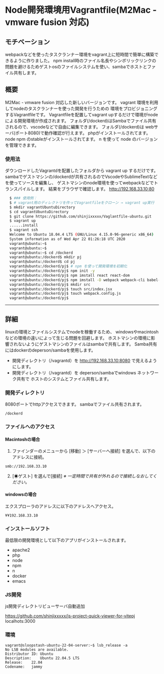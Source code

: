# Node開発環境用Vagrantfile(M2Mac - vmware fusion 対応)

## モチベーション
webpackなどを使ったタスクランナー環境をvagrant上に短時間で簡単に構築できるように作りました。
npm install時のファイル名長やシンボリックリンクの問題を避けるためゲストosのファイルシステムを使い、sambaでホストとファイル共有します。

## 概要
M2Mac - vmware fusion 対応した新しいバージョンです。
vagrant 環境を利用してnodeのタスクランナーを使った開発を行うための
環境をプロビジョニングするVagrantfileです。
Vagrantfileを配置してvagrant upするだけで環境がnodeによる開発環境が作成されます。
フォルダ(/dockerd)はSambaでファイル共有されるので、vscodeなどで自由に編集できます。
フォルダ(/dockerd)は webサーバ(ポート8080)で動作確認が行えます。
phpがインストールされてます。
node npm のstableがインストールされてます。
n を使って node のバージョンを管理できます。

### 使用法
ダウンロードしたVagrantdを配置したフォルダから vagrant up するだけです。
sambaでゲストマシンの/dockerdが共有されるのでVscodeやSublimeTextなどを使ってソースを編集し、
ゲストマシンのnode環境を使ってwebpackなどでトランスパイルします。
結果をブラウザで確認します。
http://192.168.33.10:80
```bash
  $ ### 使用例：
  $ # vagrant用のディレクトリを作ってVagrantfileをクローン → vagrant up実行
  $ mkdir vagrantUbuntuDirectory
  $ cd vagrantUbuntuDirectory
  $ git clone https://github.com/shinjixxxxx/Vaglantfile-ubuntu.git
  $ vagrant up
  ......install
  $ vagrant ssh
  Welcome to Ubuntu 18.04.4 LTS (GNU/Linux 4.15.0-96-generic x86_64)
  System information as of Wed Apr 22 01:26:18 UTC 2020
  vagrant@ubuntu:~$
  vagrant@ubuntu:~$
  vagrant@ubuntu:~$ cd /dockerd
  vagrant@ubuntu:/dockerd$ mkdir pj
  vagrant@ubuntu:/dockerd$ cd pj
  vagrant@ubuntu:/dockerd/pj$ # npm を使って開発環境を初期化
  vagrant@ubuntu:/dockerd/pj$ npm init -y
  vagrant@ubuntu:/dockerd/pj$ npm imstall react react-dom
  vagrant@ubuntu:/dockerd/pj$ npm imstall -D webpack webpack-cli babel-loader @babel/core @babel/preset-env @babel/preset-react
  vagrant@ubuntu:/dockerd/pj$ mkdir src
  vagrant@ubuntu:/dockerd/pj$ touch src/index.jsx
  vagrant@ubuntu:/dockerd/pj$ touch webpack.config.js
  vagrant@ubuntu:/dockerd/pj$

```
  
  
---
## 詳細
linuxの環境とファイルシステムでnodeを稼働するため、
windowsやmacintoshなどの環境の違いによって生じる問題を回避します。
ホストマシンの環境に影響されないようにゲストマシンのファイルはsambaで共有します。
Samba共有にはdockerのdeperson/sambaを使用します。

- 開発ディレクトリ（/vagrantd）を http://192.168.33.10:8080 で見えるようにします。
- 開発ディレクトリ（/vagrantd）を deperson/sambaでwindows ネットワーク共有で
  ホストのシステムとファイル共有します。

### 開発ディレクトリ
8080ポートでhttpアクセスできます。
sambaでファイル共有されます。
```
/dockerd
```
### ファイルへのアクセス
#### Macintoshの場合
1. ファインダーのメニューから
[移動] ＞ [サーバーへ接続]
を選んで、以下のアドレスに接続。
```
smb://192.168.33.10
```
2. [◉ゲスト] を選んで[接続]
*※ 一定時間で共有が外れるので接続しなおしてください。*
   
#### windowsの場合
エクスプローラのアドレスに以下のアドレスへアクセス。
```
¥¥192.168.33.10
```
### インストールソフト 
最低限の開発環境として以下のアプリがインストールされます。
- apache2
- php
- node
- npm 
- n
- docker
- emacs

### JS開発
js開発ディレクトリビューサーバ自動追加

https://github.com/shinjixxxxx/js-project-quick-viewer-for-vitepj
localhots:3000

### 環境
```
vagrant@sloopstash-ubuntu-22-04-server:~$ lsb_release -a
No LSB modules are available.
Distributor ID:	Ubuntu
Description:	Ubuntu 22.04.5 LTS
Release:	22.04
Codename:	jammy
```
